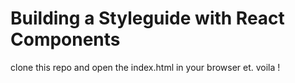 # Building a Styleguide with React Components

clone this repo and open the index.html in your browser et. voila !
